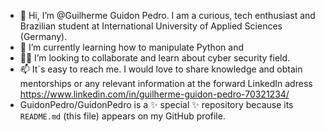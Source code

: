 - 👋 Hi, I’m @Guilherme Guidon Pedro. I am a curious, tech enthusiast and Brazilian student at International University of Applied Sciences (Germany). 
- 🌱 I’m currently learning how to manipulate Python and
- 👀💞️ I’m looking to collaborate and learn about cyber security field.
- 📫 It´s easy to reach me. I would love to share knowledge and obtain mentorships or any relevant information at the forward LinkedIn adress https://www.linkedin.com/in/guilherme-guidon-pedro-70321234/
- GuidonPedro/GuidonPedro is a ✨ special ✨ repository because its `README.md` (this file) appears on my GitHub profile.
